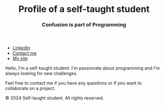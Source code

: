 <!DOCTYPE html>
<html>
  <head>
    <meta charset="UTF-8">
    <title>Profile of a self-taught student</title>
  </head>
  <body>
    <header>
      <h1>Profile of a self-taught student</h1>
      <h3>Confusion is part of Programming</h3>
    </header>
    <nav>
      <ul>
        <li><a href="https://www.linkedin.com/in/%CA%8C%E2%84%93%EF%BB%89%E2%9C%96-059338264/">LinkedIn</a></li>
        <li><a href="mailto:alexandreu.adc@gmail.com">Contact me</a></li>
        <li><a href="https://youtu.be/F2T5_Jc0_Qg?list=RDF2T5_Jc0_Qg">My site</a></li>
      </ul>
    </nav>
    <main>
      <p>Hello, I'm a self-taught student. I'm passionate about programming and I'm always looking for new challenges.</p>
      <p>Feel free to contact me if you have any questions or if you want to collaborate on a project.</p>
    </main>
    <footer>
      <p>© 2024 Self-taught student. All rights reserved.</p>
    </footer>
  </body>
</html>

